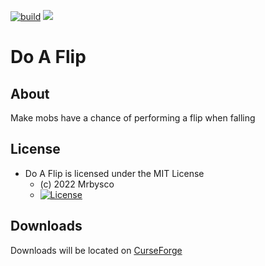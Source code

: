 [![build](https://github.com/Mrbysco/DoAFlip/actions/workflows/build.yml/badge.svg)](https://github.com/Mrbysco/DoAFlip/actions/workflows/build.yml) [![](http://cf.way2muchnoise.eu/versions/1025387.svg)](https://www.curseforge.com/minecraft/mc-mods/do-a-flip)

# Do A Flip #

## About ##
Make mobs have a chance of performing a flip when falling

## License ##
* Do A Flip is licensed under the MIT License
  - (c) 2022 Mrbysco
  - [![License](https://img.shields.io/badge/License-MIT-red.svg?style=flat)](http://opensource.org/licenses/MIT)

## Downloads ##
Downloads will be located on [CurseForge](https://www.curseforge.com/minecraft/mc-mods/do-a-flip)
